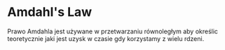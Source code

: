 # Amdahl's Law
Prawo Amdahla jest używane w przetwarzaniu równoległym aby określic teoretycznie jaki jest uzysk w czasie gdy korzystamy z wielu rdzeni.